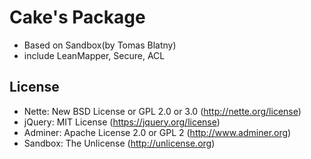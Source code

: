 Cake's Package
=============
- Based on Sandbox(by Tomas Blatny)
- include LeanMapper, Secure, ACL

License
-------
- Nette: New BSD License or GPL 2.0 or 3.0 (http://nette.org/license)
- jQuery: MIT License (https://jquery.org/license)
- Adminer: Apache License 2.0 or GPL 2 (http://www.adminer.org)
- Sandbox: The Unlicense (http://unlicense.org)
